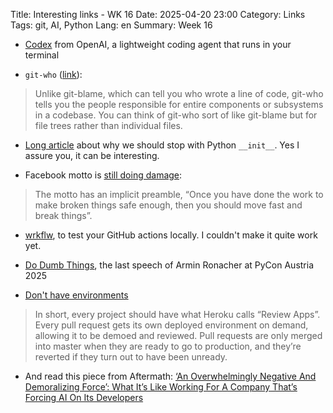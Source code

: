 Title: Interesting links - WK 16
Date: 2025-04-20 23:00
Category: Links
Tags: git, AI, Python
Lang: en
Summary: Week 16

* [Codex](https://github.com/openai/codex) from OpenAI, a lightweight coding agent that runs in your terminal

* `git-who` ([link](https://github.com/sinclairtarget/git-who)):

> Unlike git-blame, which can tell you who wrote a line of code, git-who tells you the people responsible for entire components or subsystems in a codebase. You can think of git-who sort of like git-blame but for file trees rather than individual files.

* [Long article](https://blog.glyph.im/2025/04/stop-writing-init-methods.html) about why we should stop with Python `__init__`. Yes I assure you, it can be interesting.

* Facebook motto is [still doing damage](https://blog.glyph.im/2023/12/safer-not-later.html):

> The motto has an implicit preamble, “Once you have done the work to make broken things safe enough, then you should move fast and break things”.

* [wrkflw](https://github.com/bahdotsh/wrkflw), to test your GitHub actions locally. I couldn't make it quite work yet.

* [Do Dumb Things](https://www.youtube.com/watch?v=ej5RsTtVvQE), the last speech of Armin Ronacher at PyCon Austria 2025

* [Don't have environments](https://alexgaynor.net/2016/jan/19/dont-have-environments/)

> In short, every project should have what Heroku calls “Review Apps”. Every pull request gets its own deployed environment on demand, allowing it to be demoed and reviewed. Pull requests are only merged into master when they are ready to go to production, and they’re reverted if they turn out to have been unready.

* And read this piece from Aftermath: [‘An Overwhelmingly Negative And Demoralizing Force’: What It’s Like Working For A Company That’s Forcing AI On Its Developers](https://aftermath.site/ai-video-game-development-art-vibe-coding-midjourney)
